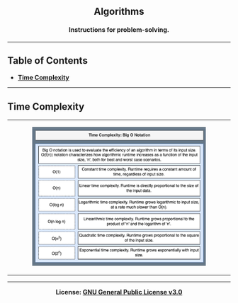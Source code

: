 <h2 align='center'>Algorithms</h2>
<h4 align='center'>Instructions for problem-solving.</h4>

---


## Table of Contents
- <b>[Time Complexity](#time-complexity)</b>
<!-- - <b>[Sorting Algorithms](#sorting-algorithms)</b>
- <b>[Search Algorithms](#sorting-algorithms)</b> -->
---

## Time Complexity

<div>
<table>
    <tr>
    	<td style="margin:2px;">
<p align='center'><img src='https://github.com/kariemoorman/didactic-diy/blob/main/tutorials/algorithms/images/time_complexity-big-o-notation.drawio.png'  width='80%'/></p>
        </td>
    </tr>
</table>
</div>

---

<p align='center'><b>License: <a href='https://choosealicense.com/licenses/gpl-3.0/'>GNU General 
Public License v3.0</a></b></p>
